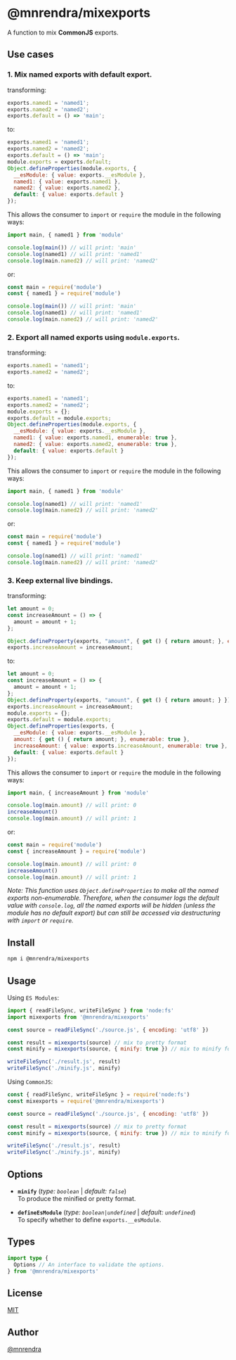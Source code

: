 # @mnrendra/mixexports
A function to mix **CommonJS** exports.

## Use cases

### 1. Mix named exports with default export.
transforming:
```javascript
exports.named1 = 'named1';
exports.named2 = 'named2';
exports.default = () => 'main';
```
to:
```javascript
exports.named1 = 'named1';
exports.named2 = 'named2';
exports.default = () => 'main';
module.exports = exports.default;
Object.defineProperties(module.exports, {
  __esModule: { value: exports.__esModule },
  named1: { value: exports.named1 },
  named2: { value: exports.named2 },
  default: { value: exports.default }
});
```

This allows the consumer to `import` or `require` the module in the following ways:
```javascript
import main, { named1 } from 'module'

console.log(main()) // will print: 'main'
console.log(named1) // will print: 'named1'
console.log(main.named2) // will print: 'named2'
```
or:
```javascript
const main = require('module')
const { named1 } = require('module')

console.log(main()) // will print: 'main'
console.log(named1) // will print: 'named1'
console.log(main.named2) // will print: 'named2'
```

### 2. Export all named exports using `module.exports`.
transforming:
```javascript
exports.named1 = 'named1';
exports.named2 = 'named2';
```
to:
```javascript
exports.named1 = 'named1';
exports.named2 = 'named2';
module.exports = {};
exports.default = module.exports;
Object.defineProperties(module.exports, {
  __esModule: { value: exports.__esModule },
  named1: { value: exports.named1, enumerable: true },
  named2: { value: exports.named2, enumerable: true },
  default: { value: exports.default }
});
```

This allows the consumer to `import` or `require` the module in the following ways:
```javascript
import main, { named1 } from 'module'

console.log(named1) // will print: 'named1'
console.log(main.named2) // will print: 'named2'
```
or:
```javascript
const main = require('module')
const { named1 } = require('module')

console.log(named1) // will print: 'named1'
console.log(main.named2) // will print: 'named2'
```

### 3. Keep external live bindings.
transforming:
```javascript
let amount = 0;
const increaseAmount = () => {
  amount = amount + 1;
};

Object.defineProperty(exports, "amount", { get () { return amount; }, enumerable: true });
exports.increaseAmount = increaseAmount;
```
to:
```javascript
let amount = 0;
const increaseAmount = () => {
  amount = amount + 1;
};
Object.defineProperty(exports, "amount", { get () { return amount; } });
exports.increaseAmount = increaseAmount;
module.exports = {};
exports.default = module.exports;
Object.defineProperties(exports, {
  __esModule: { value: exports.__esModule },
  amount: { get () { return amount; }, enumerable: true },
  increaseAmount: { value: exports.increaseAmount, enumerable: true },
  default: { value: exports.default }
});
```

This allows the consumer to `import` or `require` the module in the following ways:
```javascript
import main, { increaseAmount } from 'module'

console.log(main.amount) // will print: 0
increaseAmount()
console.log(main.amount) // will print: 1
```
or:
```javascript
const main = require('module')
const { increaseAmount } = require('module')

console.log(main.amount) // will print: 0
increaseAmount()
console.log(main.amount) // will print: 1
```

*Note: This function uses `Object.defineProperties` to make all the named exports non-enumerable. Therefore, when the consumer logs the default value with `console.log`, all the named exports will be hidden (unless the module has no default export) but can still be accessed via destructuring with `import` or `require`.*

## Install
```bash
npm i @mnrendra/mixexports
```

## Usage

Using `ES Modules`:
```javascript
import { readFileSync, writeFileSync } from 'node:fs'
import mixexports from '@mnrendra/mixexports'

const source = readFileSync('./source.js', { encoding: 'utf8' })

const result = mixexports(source) // mix to pretty format
const minify = mixexports(source, { minify: true }) // mix to minify format

writeFileSync('./result.js', result)
writeFileSync('./minify.js', minify)
```

Using `CommonJS`:
```javascript
const { readFileSync, writeFileSync } = require('node:fs')
const mixexports = require('@mnrendra/mixexports')

const source = readFileSync('./source.js', { encoding: 'utf8' })

const result = mixexports(source) // mix to pretty format
const minify = mixexports(source, { minify: true }) // mix to minify format

writeFileSync('./result.js', result)
writeFileSync('./minify.js', minify)
```

## Options
- **`minify`** (*type: `boolean`* | *default: `false`*)<br/>
To produce the minified or pretty format.

- **`defineEsModule`** (*type: `boolean|undefined`* | *default: `undefined`*)<br/>
To specify whether to define `exports.__esModule`.

## Types
```typescript
import type {
  Options // An interface to validate the options.
} from '@mnrendra/mixexports'
```

## License
[MIT](https://github.com/mnrendra/mixexports/blob/HEAD/LICENSE)

## Author
[@mnrendra](https://github.com/mnrendra)
